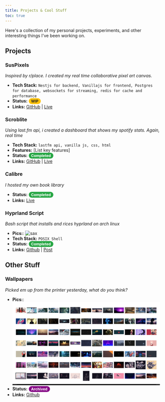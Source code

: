 ```yaml
---
title: Projects & Cool Stuff
toc: true
---
```


<style>
.status-badge {
    padding: 2px 8px;
    border-radius: 12px;
    font-size: 12px;
    font-weight: bold;
    display: inline-block;
}

.status-completed {
    background-color: #28a745;
    color: white;
}

.status-progress {
    background-color: #ffc107;
    color: #212529;
}

.status-archive {
    background-color: #860986ff;
    color: white;
} 
</style>

Here's a collection of my personal projects, experiments, and other interesting things I've been working on.

## Projects

### SusPixels
*Inspired by r/place. I created my real time collaborative pixel art canvas.*
- **Tech Stack:** ```Nestjs for backend, Vanillajs for frontend, Postgres for database, websockets for streaming, redis for cache and performance```
- **Status:** <span class="status-badge status-progress">WIP</span> 
- **Links:** [GitHub](https://github.com/saqibmir1/suspixels) | [Live](https://pixels.saqibmir.site)


### Scroblite
*Using last.fm api, i created a dashboard that shows my spotify stats. Again, real time*
- **Tech Stack:** ```lastfm api, vanilla js, css, html```
- **Features:** [List key features]
- **Status:** <span class="status-badge status-completed">Completed</span>
- **Links:** [GitHub](https://github.com/saqibmir1/scroblite) | [Live](https://saqibmir1.github.io/scroblite/)

### Calibre
*I hosted my own book library*
- **Status:** <span class="status-badge status-completed">Completed</span>
- **Links:** [Live](https://books.saqibmir.site)


### Hyprland Script
*Bash script that installs and rices hyprland on arch linux*
- **Pics:**: ![sax](/posts/switching-to-hyprland/hyprland-rice.png)
- **Tech Stack:** ```POSIX Shell```
- **Status:** <span class="status-badge status-completed">Completed</span>
- **Links:** [Github](https://github.com/saqibmir1/hyprland-dotfiles) | [Post](/posts/switching-to-hyprland/)


## Other Stuff

### Wallpapers
*Picked em up from the printer yesterday, what do you think?*
- **Pics:**: ![sax](https://github.com/saqibmir1/walpapers/blob/main/thumbnail.png?raw=true)
- **Status:** <span class="status-badge status-archive">Archived</span> 
- **Links:** [Github](https://github.com/saqibmir1/suspixels) 


